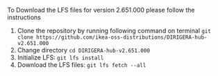 To Download the LFS files for version 2.651.000 please follow the instructions

1. Clone the repository by running following command on terminal `git clone https://github.com/ikea-oss-distributions/DIRIGERA-hub-v2.651.000`
2. Change directory `cd DIRIGERA-hub-v2.651.000`
3. Initialize LFS: `git lfs install`
4. Download the LFS files: `git lfs fetch --all`
